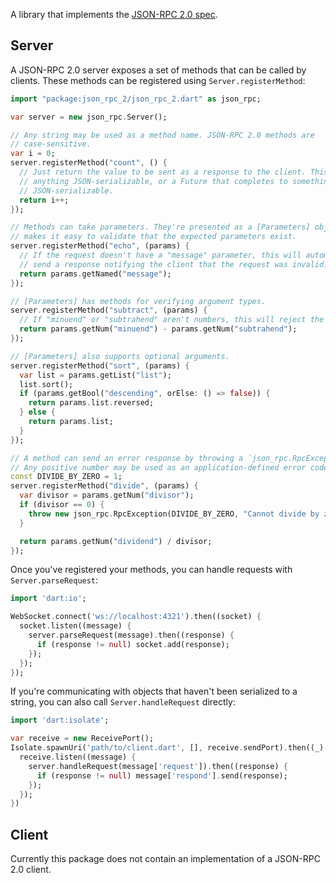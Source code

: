 A library that implements the [JSON-RPC 2.0 spec][spec].

[spec]: http://www.jsonrpc.org/specification

## Server

A JSON-RPC 2.0 server exposes a set of methods that can be called by clients.
These methods can be registered using `Server.registerMethod`:

```dart
import "package:json_rpc_2/json_rpc_2.dart" as json_rpc;

var server = new json_rpc.Server();

// Any string may be used as a method name. JSON-RPC 2.0 methods are
// case-sensitive.
var i = 0;
server.registerMethod("count", () {
  // Just return the value to be sent as a response to the client. This can be
  // anything JSON-serializable, or a Future that completes to something
  // JSON-serializable.
  return i++;
});

// Methods can take parameters. They're presented as a [Parameters] object which
// makes it easy to validate that the expected parameters exist.
server.registerMethod("echo", (params) {
  // If the request doesn't have a "message" parameter, this will automatically
  // send a response notifying the client that the request was invalid.
  return params.getNamed("message");
});

// [Parameters] has methods for verifying argument types.
server.registerMethod("subtract", (params) {
  // If "minuend" or "subtrahend" aren't numbers, this will reject the request.
  return params.getNum("minuend") - params.getNum("subtrahend");
});

// [Parameters] also supports optional arguments.
server.registerMethod("sort", (params) {
  var list = params.getList("list");
  list.sort();
  if (params.getBool("descending", orElse: () => false)) {
    return params.list.reversed;
  } else {
    return params.list;
  }
});

// A method can send an error response by throwing a `json_rpc.RpcException`.
// Any positive number may be used as an application-defined error code.
const DIVIDE_BY_ZERO = 1;
server.registerMethod("divide", (params) {
  var divisor = params.getNum("divisor");
  if (divisor == 0) {
    throw new json_rpc.RpcException(DIVIDE_BY_ZERO, "Cannot divide by zero.");
  }

  return params.getNum("dividend") / divisor;
});
```

Once you've registered your methods, you can handle requests with
`Server.parseRequest`:

```dart
import 'dart:io';

WebSocket.connect('ws://localhost:4321').then((socket) {
  socket.listen((message) {
    server.parseRequest(message).then((response) {
      if (response != null) socket.add(response);
    });
  });
});
```

If you're communicating with objects that haven't been serialized to a string,
you can also call `Server.handleRequest` directly:

```dart
import 'dart:isolate';

var receive = new ReceivePort();
Isolate.spawnUri('path/to/client.dart', [], receive.sendPort).then((_) {
  receive.listen((message) {
    server.handleRequest(message['request']).then((response) {
      if (response != null) message['respond'].send(response);
    });
  });
})
```

## Client

Currently this package does not contain an implementation of a JSON-RPC 2.0
client.

